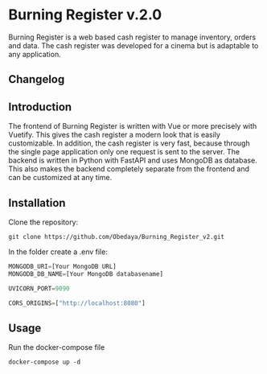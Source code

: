 # Burning Register v.2.0

Burning Register is a web based cash register to manage inventory, orders and data. The cash register was developed for a cinema but is adaptable to any application.

## Changelog

## Introduction

The frontend of Burning Register is written with Vue or more precisely with Vuetify. This gives the cash register a modern look that is easily customizable. In addition, the cash register is very fast, because through the single page application only one request is sent to the server. The backend is written in Python with FastAPI and uses MongoDB as database. This also makes the backend completely separate from the frontend and can be customized at any time.

## Installation

Clone the repository:
```
git clone https://github.com/Obedaya/Burning_Register_v2.git
```

In the folder create a .env file:
```python
MONGODB_URI=[Your MongoDB URL]
MONGODB_DB_NAME=[Your MongoDB databasename]

UVICORN_PORT=9090

CORS_ORIGINS=["http://localhost:8080"]
```

## Usage

Run the docker-compose file
```
docker-compose up -d
```
